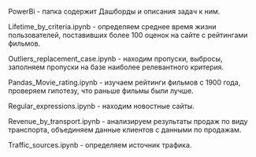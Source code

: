 PowerBi - папка содержит Дашборды и описания задач к ним.

Lifetime_by_criteria.ipynb - определяем среднее время жизни пользователей, поставивших более 100 оценок на сайте с рейтингами фильмов.

Outliers_replacement_case.ipynb - находим пропуски, выбросы, заполняем пропуски на базе наиболее релевантного критерия.

Pandas_Movie_rating.ipynb - изучаем рейтинги фильмов с 1900 года, проверяем гипотезу, что раньше фильмы были лучше.

Regular_expressions.ipynb - находим новостные сайты.

Revenue_by_transport.ipynb - анализируем результаты продаж по виду транспорта, объединяем данные клиентов с данными по продажам.

Traffic_sources.ipynb - определяем источник трафика.
